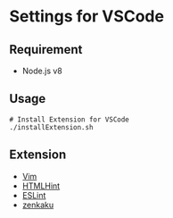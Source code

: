 Settings for VSCode
===

## Requirement
- Node.js v8

## Usage
```
# Install Extension for VSCode
./installExtension.sh
```

## Extension
- [Vim](https://marketplace.visualstudio.com/items?itemName=vscodevim.vim)
- [HTMLHint](https://marketplace.visualstudio.com/items?itemName=mkaufman.HTMLHint)
- [ESLint](https://marketplace.visualstudio.com/items?itemName=dbaeumer.vscode-eslint)
- [zenkaku](https://marketplace.visualstudio.com/items?itemName=mosapride.zenkaku)